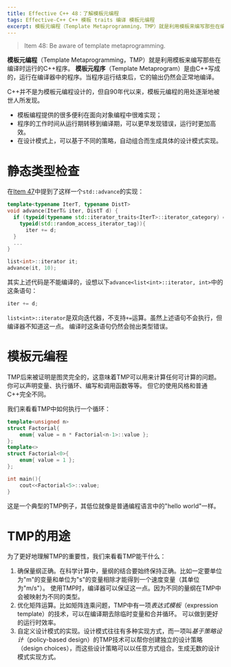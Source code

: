 ```yaml
---
title: Effective C++ 48：了解模板元编程
tags: Effective-C++ C++ 模板 traits 编译 模板元编程
excerpt: 模板元编程（Template Metaprogramming，TMP）就是利用模板来编写那些在编译时运行的C++程序。模板元程序（Template Metaprogram）是由C++写成的，运行在编译器中的程序。当程序运行结束后，它的输出仍然会正常地编译。
---
```


> Item 48: Be aware of template metaprogramming.

**模板元编程**（Template Metaprogramming，TMP）就是利用模板来编写那些在编译时运行的C++程序。
**模板元程序**（Template Metaprogram）是由C++写成的，运行在编译器中的程序。当程序运行结束后，它的输出仍然会正常地编译。

C++并不是为模板元编程设计的，但自90年代以来，模板元编程的用处逐渐地被世人所发现。

* 模板编程提供的很多便利在面向对象编程中很难实现；
* 程序的工作时间从运行期转移到编译期，可以更早发现错误，运行时更加高效。
* 在设计模式上，可以基于不同的策略，自动组合而生成具体的设计模式实现。

<!--more-->

# 静态类型检查

在[Item 47][item47]中提到了这样一个`std::advance`的实现：

```cpp
template<typename IterT, typename DistT>
void advance(IterT& iter, DistT d) {
  if (typeid(typename std::iterator_traits<IterT>::iterator_category) ==
    typeid(std::random_access_iterator_tag)){
      iter += d;
  }
  ...
}

list<int>::iterator it;
advance(it, 10);
```

其实上述代码是不能编译的，设想以下`advance<list<int>::iterator, int>`中的这条语句：

```cpp
iter += d;
```

`list<int>::iterator`是双向迭代器，不支持`+=`运算。虽然上述语句不会执行，但编译器不知道这一点。
编译时这条语句仍然会抛出类型错误。

# 模板元编程

TMP后来被证明是图灵完全的，这意味着TMP可以用来计算任何可计算的问题。你可以声明变量、执行循环、编写和调用函数等等。
但它的使用风格和普通C++完全不同。

我们来看看TMP中如何执行一个循环：

```cpp
template<unsigned n>
struct Factorial{
    enum{ value = n * Factorial<n-1>::value };
};
template<>
struct Factorial<0>{
    enum{ value = 1 };
};

int main(){
    cout<<Factorial<5>::value;
}
```

这是一个典型的TMP例子，其低位就像是普通编程语言中的"hello world"一样。

# TMP的用途

为了更好地理解TMP的重要性，我们来看看TMP能干什么：

1. 确保量纲正确。在科学计算中，量纲的结合要始终保持正确。比如一定要单位为"m"的变量和单位为"s"的变量相除才能得到一个速度变量（其单位为"m/s"）。
使用TMP时，编译器可以保证这一点。因为不同的量纲在TMP中会被映射为不同的类型。
2. 优化矩阵运算。比如矩阵连乘问题，TMP中有一项*表达式模板*（expression template）的技术，可以在编译期去除临时变量和合并循环。
可以做到更好的运行时效率。
3. 自定义设计模式的实现。设计模式往往有多种实现方式，而一项叫*基于策略设计*（policy-based design）的TMP技术可以帮你创建独立的设计策略（design choices），而这些设计策略可以以任意方式组合。生成无数的设计模式实现方式。

[item47]: /2015/09/15/effective-cpp-47.html
